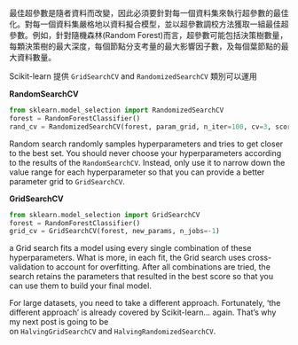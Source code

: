 最佳超參數是隨者資料而改變，因此必須要針對每一個資料集來執行超參數的最佳化。對每一個資料集嚴格地以資料擬合模型，並以超參數調校方法獲取一組最佳超參數。例如，針對隨機森林(Random Forest)而言，超參數可能包括決策樹數量，每顆決策樹的最大深度，每個節點分支考量的最大影響因子數，及每個葉節點的最大資料數量。

Scikit-learn 提供 `GridSearchCV` and `RandomizedSearchCV` 類別可以運用

**RandomSearchCV**
```python
from sklearn.model_selection import RandomizedSearchCV
forest = RandomForestClassifier()
rand_cv = RandomizedSearchCV(forest, param_grid, n_iter=100, cv=3, scoring="accuracy", n_jobs=-1)
```
Random search randomly samples hyperparameters and tries to get closer to the best set. You should never choose your hyperparameters according to the results of the `RandomSearchCV`. Instead, only use it to narrow down the value range for each hyperparameter so that you can provide a better parameter grid to `GridSearchCV`.

**GridSearchCV**
```python
from sklearn.model_selection import GridSearchCV
forest = RandomForestClassifier()
grid_cv = GridSearchCV(forest, new_params, n_jobs=-1)
```
a Grid search fits a model using every single combination of these hyperparameters. What is more, in each fit, the Grid search uses cross-validation to account for overfitting. After all combinations are tried, the search retains the parameters that resulted in the best score so that you can use them to build your final model.

For large datasets, you need to take a different approach. Fortunately, ‘the different approach’ is already covered by Scikit-learn… again. That’s why my next post is going to be on `HalvingGridSearchCV` and `HalvingRandomizedSearchCV`.



